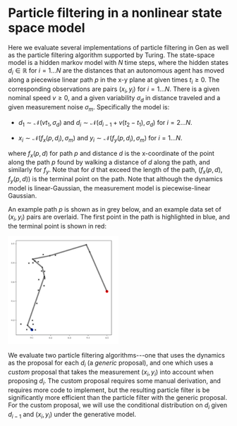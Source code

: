 # Particle filtering in a nonlinear state space model

Here we evaluate several implementations of particle filtering in Gen as well as the particle filtering algorithm supported by Turing.
The state-space model is a hidden markov model with $N$ time steps, where the hidden states $d_i \in \mathbb{R}$ for $i=1\ldots N$ are the distances that an autonomous agent has moved along a piecewise linear path $p$ in the x-y plane at given times $t_i \ge 0$.
The corresponding observations are pairs $(x_i, y_i)$ for $i=1\ldots N$.
There is a given nominal speed $v \ge 0$, and a given variability $\sigma_d$ in distance traveled and a given measurement noise $\sigma_m$.
Specifically the model is:

- $d_1 \sim \mathcal{N}(v t_1, \sigma_d)$ and $d_i \sim \mathcal{N}(d_{i-1} + v (t_2 - t_1), \sigma_d)$ for $i=2\ldots N$.

- $x_i \sim \mathcal{N}(f_x(p, d_i), \sigma_m)$ and $y_i \sim \mathcal{N}(f_y(p, d_i), \sigma_m)$ for $i=1\ldots N$.

where $f_x(p, d)$ for path $p$ and distance $d$ is the x-coordinate of the point along the path $p$ found by walking a distance of $d$ along the path, and similarly for $f_y$.
Note that for $d$ that exceed the length of the path, $(f_x(p, d), f_y(p, d))$ is the terminal point on the path.
Note that although the dynamics model is linear-Gaussian, the measurement model is piecewise-linear Gaussian.

An example path $p$ is shown as in grey below, and an example data set of $(x_i, y_i)$ pairs are overlaid.
The first point in the path is highlighted in blue, and the terminal point is shown in red:

<img src="example.png" alt="example path and observations" width="250">

We evaluate two particle filtering algorithms---one that uses the dynamics as the proposal for each $d_i$ (a *generic* proposal), and one which uses a *custom* proposal that takes the measurement $(x_i, y_i)$ into account when proposing $d_i$.
The custom proposal requires some manual derivation, and requires more code to implement, but the resulting particle filter is be significantly more efficient than the particle filter with the generic proposal.
For the custom proposal, we will use the conditional distribution on $d_i$ given $d_{i-1}$ and $(x_i, y_i)$ under the generative model.
